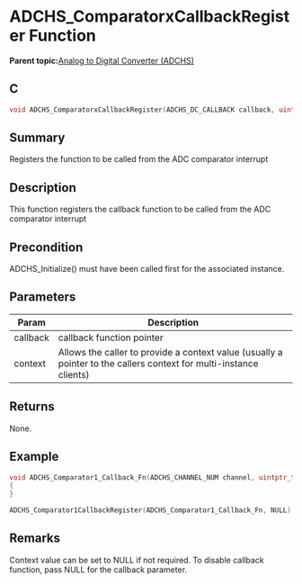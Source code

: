 # ADCHS\_ComparatorxCallbackRegister Function

**Parent topic:**[Analog to Digital Converter \(ADCHS\)](GUID-8740EC52-3365-4B31-B19A-227EC55268DD.md)

## C

```c
void ADCHS_ComparatorxCallbackRegister(ADCHS_DC_CALLBACK callback, uintptr_t context) // x - Comparator number 
```

## Summary

Registers the function to be called from the ADC comparator interrupt

## Description

This function registers the callback function to be called from the ADC comparator interrupt

## Precondition

ADCHS\_Initialize\(\) must have been called first for the associated instance.

## Parameters

|Param|Description|
|-----|-----------|
|callback|callback function pointer|
|context|Allows the caller to provide a context value \(usually a pointer to the callers context for multi-instance clients\)|

## Returns

None.

## Example

```c
void ADCHS_Comparator1_Callback_Fn(ADCHS_CHANNEL_NUM channel, uintptr_t context)
{
}

ADCHS_Comparator1CallbackRegister(ADCHS_Comparator1_Callback_Fn, NULL);
```

## Remarks

Context value can be set to NULL if not required. To disable callback function, pass NULL for the callback parameter.

